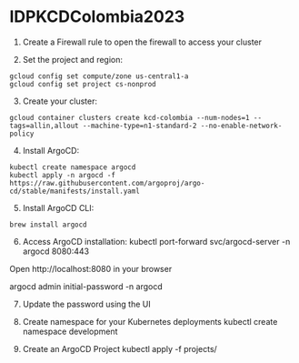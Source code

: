 # IDPKCDColombia2023
1. Create a Firewall rule to open the firewall to access your cluster

2. Set the project and region:
```
gcloud config set compute/zone us-central1-a
gcloud config set project cs-nonprod
```

3. Create your cluster:
```
gcloud container clusters create kcd-colombia --num-nodes=1 --tags=allin,allout --machine-type=n1-standard-2 --no-enable-network-policy
```

4. Install ArgoCD:
```
kubectl create namespace argocd
kubectl apply -n argocd -f https://raw.githubusercontent.com/argoproj/argo-cd/stable/manifests/install.yaml
```

5. Install ArgoCD CLI:
```
brew install argocd
```

6. Access ArgoCD installation:
kubectl port-forward svc/argocd-server -n argocd 8080:443

Open http://localhost:8080 in your browser

argocd admin initial-password -n argocd

7. Update the password using the UI

8. Create namespace for your Kubernetes deployments
kubectl create namespace development 

9. Create an ArgoCD Project
kubectl apply -f projects/
